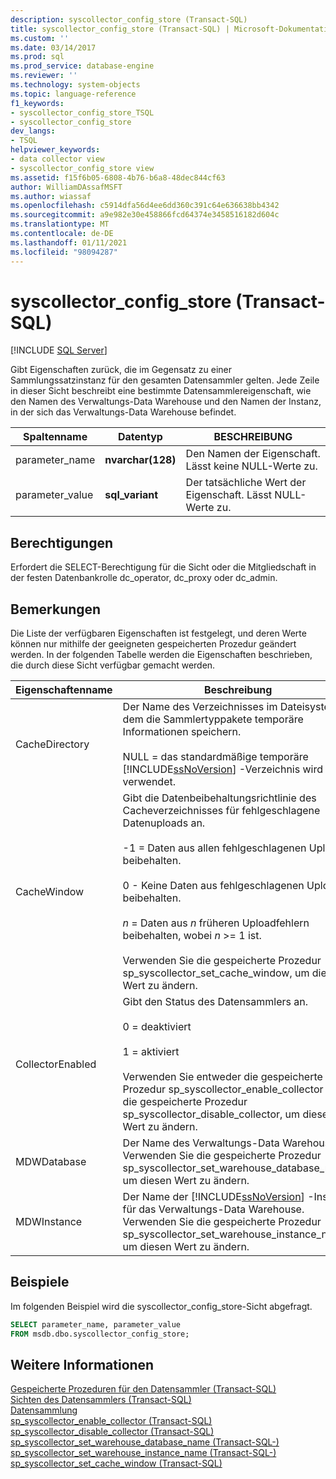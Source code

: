 ```yaml
---
description: syscollector_config_store (Transact-SQL)
title: syscollector_config_store (Transact-SQL) | Microsoft-Dokumentation
ms.custom: ''
ms.date: 03/14/2017
ms.prod: sql
ms.prod_service: database-engine
ms.reviewer: ''
ms.technology: system-objects
ms.topic: language-reference
f1_keywords:
- syscollector_config_store_TSQL
- syscollector_config_store
dev_langs:
- TSQL
helpviewer_keywords:
- data collector view
- syscollector_config_store view
ms.assetid: f15f6b05-6808-4b76-b6a8-48dec844cf63
author: WilliamDAssafMSFT
ms.author: wiassaf
ms.openlocfilehash: c5914dfa56d4ee6dd360c391c64e636638bb4342
ms.sourcegitcommit: a9e982e30e458866fcd64374e3458516182d604c
ms.translationtype: MT
ms.contentlocale: de-DE
ms.lasthandoff: 01/11/2021
ms.locfileid: "98094287"
---
```

# <a name="syscollector_config_store-transact-sql"></a>syscollector_config_store (Transact-SQL)
[!INCLUDE [SQL Server](../../includes/applies-to-version/sqlserver.md)]

  Gibt Eigenschaften zurück, die im Gegensatz zu einer Sammlungssatzinstanz für den gesamten Datensammler gelten. Jede Zeile in dieser Sicht beschreibt eine bestimmte Datensammlereigenschaft, wie den Namen des Verwaltungs-Data Warehouse und den Namen der Instanz, in der sich das Verwaltungs-Data Warehouse befindet.  
  
|Spaltenname|Datentyp|BESCHREIBUNG|  
|-----------------|---------------|-----------------|  
|parameter_name|**nvarchar(128)**|Den Namen der Eigenschaft. Lässt keine NULL-Werte zu.|  
|parameter_value|**sql_variant**|Der tatsächliche Wert der Eigenschaft. Lässt NULL-Werte zu.|  
  
## <a name="permissions"></a>Berechtigungen  
 Erfordert die SELECT-Berechtigung für die Sicht oder die Mitgliedschaft in der festen Datenbankrolle dc_operator, dc_proxy oder dc_admin.  
  
## <a name="remarks"></a>Bemerkungen  
 Die Liste der verfügbaren Eigenschaften ist festgelegt, und deren Werte können nur mithilfe der geeigneten gespeicherten Prozedur geändert werden. In der folgenden Tabelle werden die Eigenschaften beschrieben, die durch diese Sicht verfügbar gemacht werden.  
  
|Eigenschaftenname|Beschreibung|  
|-------------------|-----------------|  
|CacheDirectory|Der Name des Verzeichnisses im Dateisystem, in dem die Sammlertyppakete temporäre Informationen speichern.<br /><br /> NULL = das standardmäßige temporäre [!INCLUDE[ssNoVersion](../../includes/ssnoversion-md.md)] -Verzeichnis wird verwendet.|  
|CacheWindow|Gibt die Datenbeibehaltungsrichtlinie des Cacheverzeichnisses für fehlgeschlagene Datenuploads an.<br /><br /> -1 = Daten aus allen fehlgeschlagenen Uploads beibehalten.<br /><br /> 0 - Keine Daten aus fehlgeschlagenen Uploads beibehalten.<br /><br /> *n* = Daten aus *n* früheren Uploadfehlern beibehalten, wobei *n* >= 1 ist.<br /><br /> Verwenden Sie die gespeicherte Prozedur sp_syscollector_set_cache_window, um diesen Wert zu ändern.|  
|CollectorEnabled|Gibt den Status des Datensammlers an.<br /><br /> 0 = deaktiviert<br /><br /> 1 = aktiviert<br /><br /> Verwenden Sie entweder die gespeicherte Prozedur sp_syscollector_enable_collector oder die gespeicherte Prozedur sp_syscollector_disable_collector, um diesen Wert zu ändern.|  
|MDWDatabase|Der Name des Verwaltungs-Data Warehouses. Verwenden Sie die gespeicherte Prozedur sp_syscollector_set_warehouse_database_name, um diesen Wert zu ändern.|  
|MDWInstance|Der Name der [!INCLUDE[ssNoVersion](../../includes/ssnoversion-md.md)] -Instanz für das Verwaltungs-Data Warehouse. Verwenden Sie die gespeicherte Prozedur sp_syscollector_set_warehouse_instance_name, um diesen Wert zu ändern.|  
  
## <a name="examples"></a>Beispiele  
 Im folgenden Beispiel wird die syscollector_config_store-Sicht abgefragt.  
  
```sql  
SELECT parameter_name, parameter_value  
FROM msdb.dbo.syscollector_config_store;  
```  
  
## <a name="see-also"></a>Weitere Informationen  
 [Gespeicherte Prozeduren für den Datensammler &#40;Transact-SQL&#41;](../../relational-databases/system-stored-procedures/data-collector-stored-procedures-transact-sql.md)   
 [Sichten des Datensammlers &#40;Transact-SQL&#41;](../../relational-databases/system-catalog-views/data-collector-views-transact-sql.md)   
 [Datensammlung](../../relational-databases/data-collection/data-collection.md)   
 [sp_syscollector_enable_collector &#40;Transact-SQL&#41;](../../relational-databases/system-stored-procedures/sp-syscollector-enable-collector-transact-sql.md)   
 [sp_syscollector_disable_collector &#40;Transact-SQL&#41;](../../relational-databases/system-stored-procedures/sp-syscollector-disable-collector-transact-sql.md)   
 [sp_syscollector_set_warehouse_database_name &#40;Transact-SQL-&#41;](../../relational-databases/system-stored-procedures/sp-syscollector-set-warehouse-database-name-transact-sql.md)   
 [sp_syscollector_set_warehouse_instance_name &#40;Transact-SQL-&#41;](../../relational-databases/system-stored-procedures/sp-syscollector-set-warehouse-instance-name-transact-sql.md)   
 [sp_syscollector_set_cache_window &#40;Transact-SQL&#41;](../../relational-databases/system-stored-procedures/sp-syscollector-set-cache-window-transact-sql.md)  
  
  
